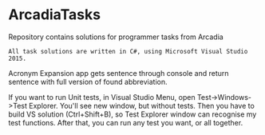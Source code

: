 # ArcadiaTasks
Repository contains solutions for programmer tasks from Arcadia
	
	All task solutions are written in C#, using Microsoft Visual Studio 2015.

Acronym Expansion app gets sentence through console and return sentence with full version of found abbreviation.
	
If you want to run Unit tests, in Visual Studio Menu, 
 open Test->Windows->Test Explorer. You'll see new window, but without tests. Then you have to build 
 VS solution (Ctrl+Shift+B), so Test Explorer window can recognise my test functions. After that, you can run 
 any test you want, or all together.

